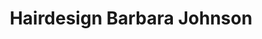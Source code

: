 ---
title: "Hairdesign Barbara Johnson"
url: /hannover/hairdesign-barbara-johnson/
shop: Friseur
---